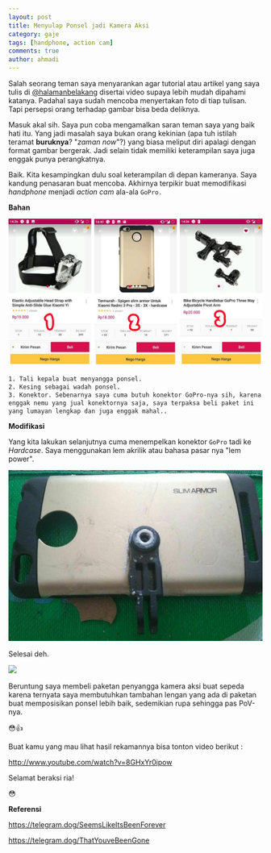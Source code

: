 ```yaml
---
layout: post
title: Menyulap Ponsel jadi Kamera Aksi
category: gaje
tags: [handphone, action cam]
comments: true
author: ahmadi
--- 
```


Salah seorang teman saya menyarankan agar tutorial atau artikel yang saya tulis di [@halamanbelakang](https://t.me/halamanbelakang/) disertai video supaya lebih mudah dipahami katanya. Padahal saya sudah mencoba menyertakan foto di tiap tulisan. Tapi persepsi orang terhadap gambar bisa beda deliknya.

Masuk akal sih. Saya pun coba mengamalkan saran teman saya yang baik hati itu. Yang jadi masalah saya bukan orang kekinian (apa tuh istilah teramat **buruknya**? "*zaman now*"?) yang biasa meliput diri apalagi dengan format gambar bergerak. Jadi selain tidak memiliki keterampilan saya juga enggak punya perangkatnya.

Baik. Kita kesampingkan dulu soal keterampilan di depan kameranya. Saya kandung penasaran buat mencoba. Akhirnya terpikir buat memodifikasi *handphone* menjadi *action cam* ala-ala `GoPro.`

**Bahan**

![](/img/aksi-bahan.jpg)

	1. Tali kepala buat menyangga ponsel.
	2. Kesing sebagai wadah ponsel.
	3. Konektor. Sebenarnya saya cuma butuh konektor GoPro-nya sih, karena enggak nemu yang jual konektornya saja, saya terpaksa beli paket ini yang lumayan lengkap dan juga enggak mahal..

**Modifikasi**

Yang kita lakukan selanjutnya cuma menempelkan konektor `GoPro` tadi ke *Hardcase*. Saya menggunakan lem akrilik atau bahasa pasar nya "lem power".

![](/img/aksi-lem.jpg)

Selesai deh.

![](/img/aksi-fln.jpg)

Beruntung saya membeli paketan penyangga kamera aksi buat sepeda karena ternyata saya membutuhkan tambahan lengan yang ada di paketan buat memposisikan ponsel lebih baik, sedemikian rupa sehingga pas PoV-nya.

😳👍

Buat kamu yang mau lihat hasil rekamannya bisa tonton video berikut :

<http://www.youtube.com/watch?v=8GHxYr0ipow>

Selamat beraksi ria!

😳

**Referensi**

<https://telegram.dog/SeemsLikeItsBeenForever>

<https://telegram.dog/ThatYouveBeenGone>
